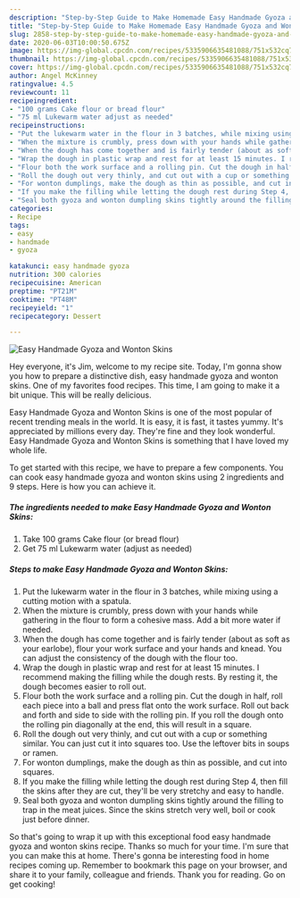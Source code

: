 ```yaml
---
description: "Step-by-Step Guide to Make Homemade Easy Handmade Gyoza and Wonton Skins"
title: "Step-by-Step Guide to Make Homemade Easy Handmade Gyoza and Wonton Skins"
slug: 2858-step-by-step-guide-to-make-homemade-easy-handmade-gyoza-and-wonton-skins
date: 2020-06-03T10:00:50.675Z
image: https://img-global.cpcdn.com/recipes/5335906635481088/751x532cq70/easy-handmade-gyoza-and-wonton-skins-recipe-main-photo.jpg
thumbnail: https://img-global.cpcdn.com/recipes/5335906635481088/751x532cq70/easy-handmade-gyoza-and-wonton-skins-recipe-main-photo.jpg
cover: https://img-global.cpcdn.com/recipes/5335906635481088/751x532cq70/easy-handmade-gyoza-and-wonton-skins-recipe-main-photo.jpg
author: Angel McKinney
ratingvalue: 4.5
reviewcount: 11
recipeingredient:
- "100 grams Cake flour or bread flour"
- "75 ml Lukewarm water adjust as needed"
recipeinstructions:
- "Put the lukewarm water in the flour in 3 batches, while mixing using a cutting motion with a spatula."
- "When the mixture is crumbly, press down with your hands while gathering in the flour to form a cohesive mass. Add a bit more water if needed."
- "When the dough has come together and is fairly tender (about as soft as your earlobe), flour your work surface and your hands and knead. You can adjust the consistency of the dough with the flour too."
- "Wrap the dough in plastic wrap and rest for at least 15 minutes. I recommend making the filling while the dough rests. By resting it, the dough becomes easier to roll out."
- "Flour both the work surface and a rolling pin. Cut the dough in half, roll each piece into a ball and press flat onto the work surface. Roll out back and forth and side to side with the rolling pin. If you roll the dough onto the rolling pin diagonally at the end, this will result in a square."
- "Roll the dough out very thinly, and cut out with a cup or something similar. You can just cut it into squares too. Use the leftover bits in soups or ramen."
- "For wonton dumplings, make the dough as thin as possible, and cut into squares."
- "If you make the filling while letting the dough rest during Step 4, then fill the skins after they are cut, they&#39;ll be very stretchy and easy to handle."
- "Seal both gyoza and wonton dumpling skins tightly around the filling to trap in the meat juices. Since the skins stretch very well, boil or cook just before dinner."
categories:
- Recipe
tags:
- easy
- handmade
- gyoza

katakunci: easy handmade gyoza 
nutrition: 300 calories
recipecuisine: American
preptime: "PT21M"
cooktime: "PT48M"
recipeyield: "1"
recipecategory: Dessert

---
```



![Easy Handmade Gyoza and Wonton Skins](https://img-global.cpcdn.com/recipes/5335906635481088/751x532cq70/easy-handmade-gyoza-and-wonton-skins-recipe-main-photo.jpg)

Hey everyone, it's Jim, welcome to my recipe site. Today, I'm gonna show you how to prepare a distinctive dish, easy handmade gyoza and wonton skins. One of my favorites food recipes. This time, I am going to make it a bit unique. This will be really delicious.



Easy Handmade Gyoza and Wonton Skins is one of the most popular of recent trending meals in the world. It is easy, it is fast, it tastes yummy. It's appreciated by millions every day. They're fine and they look wonderful. Easy Handmade Gyoza and Wonton Skins is something that I have loved my whole life.


To get started with this recipe, we have to prepare a few components. You can cook easy handmade gyoza and wonton skins using 2 ingredients and 9 steps. Here is how you can achieve it.

<!--inarticleads1-->

##### The ingredients needed to make Easy Handmade Gyoza and Wonton Skins:

1. Take 100 grams Cake flour (or bread flour)
1. Get 75 ml Lukewarm water (adjust as needed)




<!--inarticleads2-->

##### Steps to make Easy Handmade Gyoza and Wonton Skins:

1. Put the lukewarm water in the flour in 3 batches, while mixing using a cutting motion with a spatula.
1. When the mixture is crumbly, press down with your hands while gathering in the flour to form a cohesive mass. Add a bit more water if needed.
1. When the dough has come together and is fairly tender (about as soft as your earlobe), flour your work surface and your hands and knead. You can adjust the consistency of the dough with the flour too.
1. Wrap the dough in plastic wrap and rest for at least 15 minutes. I recommend making the filling while the dough rests. By resting it, the dough becomes easier to roll out.
1. Flour both the work surface and a rolling pin. Cut the dough in half, roll each piece into a ball and press flat onto the work surface. Roll out back and forth and side to side with the rolling pin. If you roll the dough onto the rolling pin diagonally at the end, this will result in a square.
1. Roll the dough out very thinly, and cut out with a cup or something similar. You can just cut it into squares too. Use the leftover bits in soups or ramen.
1. For wonton dumplings, make the dough as thin as possible, and cut into squares.
1. If you make the filling while letting the dough rest during Step 4, then fill the skins after they are cut, they&#39;ll be very stretchy and easy to handle.
1. Seal both gyoza and wonton dumpling skins tightly around the filling to trap in the meat juices. Since the skins stretch very well, boil or cook just before dinner.




So that's going to wrap it up with this exceptional food easy handmade gyoza and wonton skins recipe. Thanks so much for your time. I'm sure that you can make this at home. There's gonna be interesting food in home recipes coming up. Remember to bookmark this page on your browser, and share it to your family, colleague and friends. Thank you for reading. Go on get cooking!
